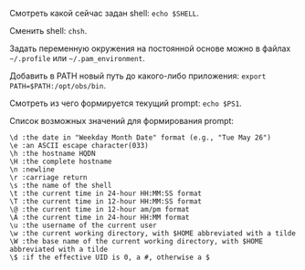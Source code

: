 Смотреть какой сейчас задан shell: `echo $SHELL`.

Сменить shell: `chsh`.

Задать переменную окружения на постоянной основе можно в файлах `~/.profile` или `~/.pam_environment`.

Добавить в PATH новый путь до какого-либо приложения: `export PATH=$PATH:/opt/obs/bin`.

Смотреть из чего формируется текущий prompt: `echo $PS1`.

Список возможных значений для формирования prompt:

```
\d :the date in "Weekday Month Date" format (e.g., "Tue May 26")
\e :an ASCII escape character(033)
\h :the hostname HQDN
\H :the complete hostname
\n :newline
\r :carriage return
\s :the name of the shell
\t :the current time in 24-hour HH:MM:SS format
\T :the current time in 12-hour HH:MM:SS format
\@ :the current time in 12-hour am/pm format
\A :the current time in 24-hour HH:MM format
\u :the username of the current user
\w :the current working directory, with $HOME abbreviated with a tilde
\W :the base name of the current working directory, with $HOME abbreviated with a tilde
\$ :if the effective UID is 0, a #, otherwise a $
```
